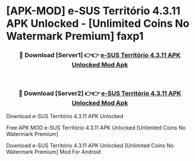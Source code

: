 # [APK-MOD] e-SUS Território 4.3.11 APK Unlocked - [Unlimited Coins No Watermark Premium] faxp1



<div align="center">
<h3>🔴 Download [Server1] 👉👉 <a href="https://momento.my/?title=e-SUS_Território_4.3.11_APK_Unlocked">e-SUS Território 4.3.11 APK Unlocked Mod Apk</a></h3><br>

<h3>🔴 Download [Server2] 👉👉 <a href="https://momento.my/?title=e-SUS_Território_4.3.11_APK_Unlocked">e-SUS Território 4.3.11 APK Unlocked Mod Apk</a></h3>
</div>



Download e-SUS Território 4.3.11 APK Unlocked 

Free APK MOD e-SUS Território 4.3.11 APK Unlocked [Unlimited Coins No Watermark Premium]

Download e-SUS Território 4.3.11 APK Unlocked [Unlimited Coins No Watermark Premium] Mod For Android

